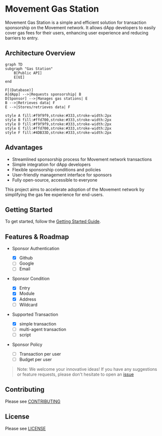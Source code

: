 # Movement Gas Station

Movement Gas Station is a simple and efficient solution for transaction sponsorship on the Movement network. It allows dApp developers to easily cover gas fees for their users, enhancing user experience and reducing barriers to entry.

## Architecture Overview

```mermaid
graph TD
subgraph "Gas Station"
    B[Public API]
    E[UI]
end

F[(Database)]
A[dApp] -->|Requests sponsorship| B
D[Sponsor] -->|Manages gas stations| E
B -->|Retrieves data| F
E -->|Stores/retrieves data| F

style A fill:#f9f9f9,stroke:#333,stroke-width:2px
style B fill:#ffd700,stroke:#333,stroke-width:2px
style D fill:#f9f9f9,stroke:#333,stroke-width:2px
style E fill:#ffd700,stroke:#333,stroke-width:2px
style F fill:#4DB33D,stroke:#333,stroke-width:2px
```

## Advantages

- Streamlined sponsorship process for Movement network transactions
- Simple integration for dApp developers
- Flexible sponsorship conditions and policies
- User-friendly management interface for sponsors
- Fully open-source, accessible to everyone

This project aims to accelerate adoption of the Movement network by simplifying the gas fee experience for end-users.

## Getting Started

To get started, follow the [Getting Started Guide](./docs/getting-started/index.mdx).

## Features & Roadmap

- Sponsor Authentication

  - [x] Github
  - [ ] Google
  - [ ] Email

- Sponsor Condition

  - [x] Entry
  - [x] Module
  - [x] Address
  - [ ] Wildcard

- Supported Transaction

  - [x] simple transaction
  - [ ] multi-agent transaction
  - [ ] script

- Sponsor Policy

  - [ ] Transaction per user
  - [ ] Budget per user

> Note: We welcome your innovative ideas! If you have any suggestions or feature requests, please don't hesitate to open an [issue](https://github.com/kitelabs-io/mvmt-gas-station/issues)

## Contributing

Please see [CONTRIBUTING](./CONTRIBUTING.md)

## License

Please see [LICENSE](./LICENSE)
